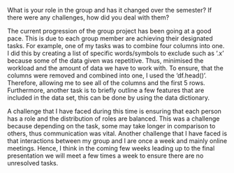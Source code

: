 What is your role in the group and has it changed over the semester? If there were any challenges, how did you deal with them?

The current progression of the group project has been going at a good pace. This is due to each group member are achieving their designated tasks. For example, one of my tasks was to combine four columns into one. I did this by creating a list of specific words/symbols to exclude such as ‘.x’ because some of the data given was repetitive. Thus, minimised the workload and the amount of data we have to work with. To ensure, that the columns were removed and combined into one, I used the ‘df.head()’. Therefore, allowing me to see all of the columns and the first 5 rows. Furthermore, another task is to briefly outline a few features that are included in the data set, this can be done by using the data dictionary.  

A challenge that I have faced during this time is ensuring that each person has a role and the distribution of roles are balanced. This was a challenge because depending on the task, some may take longer in comparison to others, thus communication was vital. Another challenge that I have faced is that interactions between my group and I are once a week and mainly online meetings. Hence, I think in the coming few weeks leading up to the final presentation we will meet a few times a week to ensure there are no unresolved tasks. 
